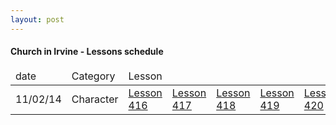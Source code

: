 ```yaml
---
layout: post
---
```


#### Church in Irvine - Lessons schedule
<table>
  <thead>
    <tr>
      <td>date</td>
      <td>Category</td>
      <td>Lesson</td>
    </tr>
  </thead>
  <tbody>
    <tr>
      <td>11/02/14</td>
      <td>Character</td>
      <td><a href="/lessons/character/416-accommodating.html">Lesson 416</td>
      <td><a href="/lessons/character/417-accommodating.html">Lesson 417</td>
      <td><a href="/lessons/character/418-accommodating.html">Lesson 418</td>
      <td><a href="/lessons/character/419-accommodating.html">Lesson 419</td>
      <td><a href="/lessons/character/420-accommodating.html">Lesson 420</td>
    </tr>
  </tbody>
</table>

